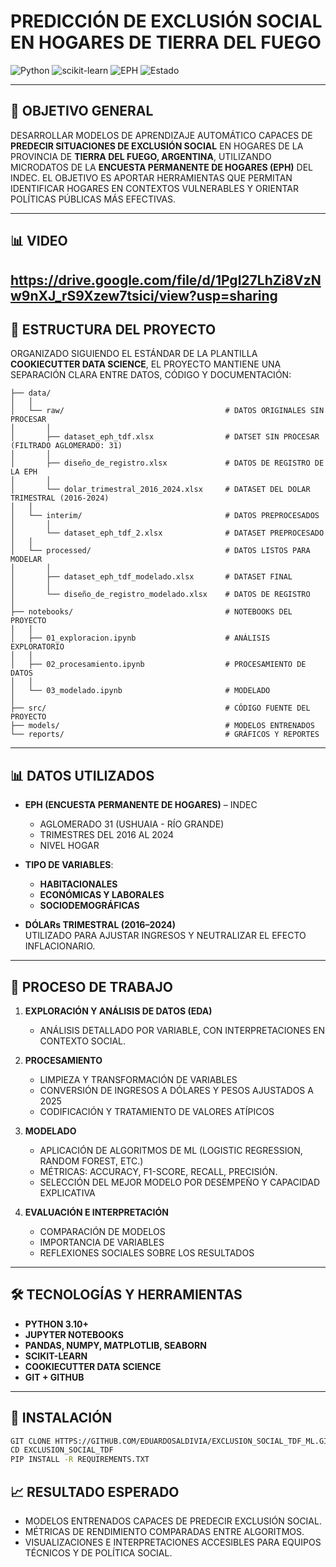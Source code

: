 
# PREDICCIÓN DE EXCLUSIÓN SOCIAL EN HOGARES DE TIERRA DEL FUEGO

![Python](https://img.shields.io/badge/Python-3.10+-blue)
![scikit-learn](https://img.shields.io/badge/scikit--learn-ML-orange)
![EPH](https://img.shields.io/badge/EPH-INDEC-informational)
![Estado](https://img.shields.io/badge/Estado-Activa-brightgreen)

---

## 📌 OBJETIVO GENERAL

DESARROLLAR MODELOS DE APRENDIZAJE AUTOMÁTICO CAPACES DE **PREDECIR SITUACIONES DE EXCLUSIÓN SOCIAL** EN HOGARES DE LA PROVINCIA DE **TIERRA DEL FUEGO, ARGENTINA**, UTILIZANDO MICRODATOS DE LA **ENCUESTA PERMANENTE DE HOGARES (EPH)** DEL INDEC. EL OBJETIVO ES APORTAR HERRAMIENTAS QUE PERMITAN IDENTIFICAR HOGARES EN CONTEXTOS VULNERABLES Y ORIENTAR POLÍTICAS PÚBLICAS MÁS EFECTIVAS.

---
## 📊 VIDEO
https://drive.google.com/file/d/1Pgl27LhZi8VzNw9nXJ_rS9Xzew7tsici/view?usp=sharing
---

## 📂 ESTRUCTURA DEL PROYECTO

ORGANIZADO SIGUIENDO EL ESTÁNDAR DE LA PLANTILLA **COOKIECUTTER DATA SCIENCE**, EL PROYECTO MANTIENE UNA SEPARACIÓN CLARA ENTRE DATOS, CÓDIGO Y DOCUMENTACIÓN:



```
├── data/
│   │
│   └── raw/                                    # DATOS ORIGINALES SIN PROCESAR
│       │
│       ├── dataset_eph_tdf.xlsx                # DATSET SIN PROCESAR (FILTRADO AGLOMERADO: 31)
│       │
│       ├── diseño_de_registro.xlsx             # DATOS DE REGISTRO DE LA EPH
│       │
│       └── dolar_trimestral_2016_2024.xlsx     # DATASET DEL DOLAR TRIMESTRAL (2016-2024)
│   │
│   └── interim/                                # DATOS PREPROCESADOS
│       │
│       └── dataset_eph_tdf_2.xlsx              # DATASET PREPROCESADO
│   │
│   └── processed/                              # DATOS LISTOS PARA MODELAR
│       │
│       ├── dataset_eph_tdf_modelado.xlsx       # DATASET FINAL
│       │
│       └── diseño_de_registro_modelado.xlsx    # DATOS DE REGISTRO
│
├── notebooks/                                  # NOTEBOOKS DEL PROYECTO
│   │
│   ├── 01_exploracion.ipynb                    # ANÁLISIS EXPLORATORIO
│   │
│   ├── 02_procesamiento.ipynb                  # PROCESAMIENTO DE DATOS
│   │
│   └── 03_modelado.ipynb                       # MODELADO
│
├── src/                                        # CÓDIGO FUENTE DEL PROYECTO
├── models/                                     # MODELOS ENTRENADOS
└── reports/                                    # GRÁFICOS Y REPORTES
```

---

## 📊 DATOS UTILIZADOS

- **EPH (ENCUESTA PERMANENTE DE HOGARES)** – INDEC  
  - AGLOMERADO 31 (USHUAIA - RÍO GRANDE)
  - TRIMESTRES DEL 2016 AL 2024
  - NIVEL HOGAR

- **TIPO DE VARIABLES**:
  - **HABITACIONALES**
  - **ECONÓMICAS Y LABORALES**
  - **SOCIODEMOGRÁFICAS**

- **DÓLARs TRIMESTRAL (2016–2024)**  
  UTILIZADO PARA AJUSTAR INGRESOS Y NEUTRALIZAR EL EFECTO INFLACIONARIO.

---

## 🧪 PROCESO DE TRABAJO

1. **EXPLORACIÓN Y ANÁLISIS DE DATOS (EDA)**
   - ANÁLISIS DETALLADO POR VARIABLE, CON INTERPRETACIONES EN CONTEXTO SOCIAL.

2. **PROCESAMIENTO**
   - LIMPIEZA Y TRANSFORMACIÓN DE VARIABLES
   - CONVERSIÓN DE INGRESOS A DÓLARES Y PESOS AJUSTADOS A 2025
   - CODIFICACIÓN Y TRATAMIENTO DE VALORES ATÍPICOS

3. **MODELADO**
   - APLICACIÓN DE ALGORITMOS DE ML (LOGISTIC REGRESSION, RANDOM FOREST, ETC.)
   - MÉTRICAS: ACCURACY, F1-SCORE, RECALL, PRECISIÓN.
   - SELECCIÓN DEL MEJOR MODELO POR DESEMPEÑO Y CAPACIDAD EXPLICATIVA

4. **EVALUACIÓN E INTERPRETACIÓN**
   - COMPARACIÓN DE MODELOS
   - IMPORTANCIA DE VARIABLES
   - REFLEXIONES SOCIALES SOBRE LOS RESULTADOS

---

## 🛠️ TECNOLOGÍAS Y HERRAMIENTAS

- **PYTHON 3.10+**
- **JUPYTER NOTEBOOKS**
- **PANDAS, NUMPY, MATPLOTLIB, SEABORN**
- **SCIKIT-LEARN**
- **COOKIECUTTER DATA SCIENCE**
- **GIT + GITHUB**

---

## 📁 INSTALACIÓN

```BASH
GIT CLONE HTTPS://GITHUB.COM/EDUARDOSALDIVIA/EXCLUSION_SOCIAL_TDF_ML.GIT
CD EXCLUSION_SOCIAL_TDF
PIP INSTALL -R REQUIREMENTS.TXT
```

## 📈 RESULTADO ESPERADO

- MODELOS ENTRENADOS CAPACES DE PREDECIR EXCLUSIÓN SOCIAL.
- MÉTRICAS DE RENDIMIENTO COMPARADAS ENTRE ALGORITMOS.
- VISUALIZACIONES E INTERPRETACIONES ACCESIBLES PARA EQUIPOS TÉCNICOS Y DE POLÍTICA SOCIAL.

